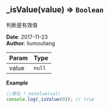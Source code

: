 ## \_isValue(value) ⇒ <code>Boolean</code>
<p>判断是有效值</p>

**Date**: 2017-11-23  
**Author**: liumouliang  

| Param | Type |
| --- | --- |
| value | <code>null</code> | 

**Example**  
```javascript
//类似 !_noValue(val)
console.log(_isValue(0)); // true
```
